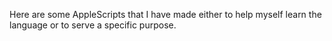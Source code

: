 Here are some AppleScripts that I have made either to help myself learn the
language or to serve a specific purpose.
